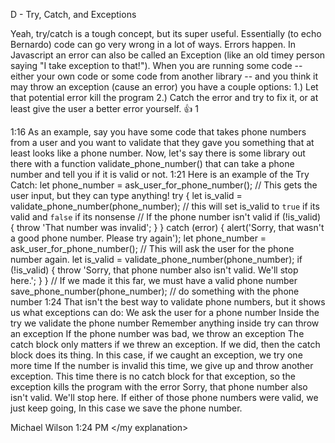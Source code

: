 D - Try, Catch, and Exceptions

Yeah, try/catch is a tough concept, but its super useful.
Essentially (to echo Bernardo) code can go very wrong in a lot of ways. Errors happen. In Javascript an error can also be called an Exception (like an old timey  person saying "I take exception to that!").
When you are running some code -- either your own code or some code from another library -- and you think it may throw an exception (cause an error) you have a couple options:
1.) Let that potential error kill the program
2.) Catch the error and try to fix it, or at least give the user a better error yourself.
:+1:
1


1:16
As an example, say you have some code that takes phone numbers from a user and you want to validate that they gave you something that at least looks like a phone number.
Now, let's say there is some library out there with a function validate_phone_number()  that can take a phone number and tell you if it is valid or not.
1:21
Here is an example of the Try Catch:
let phone_number = ask_user_for_phone_number(); // This gets the user input, but they can type anything!
try {
    let is_valid = validate_phone_number(phone_number); // this will set is_valid to `true` if its valid and `false` if its nonsense
    // If the phone number isn't valid
    if (!is_valid) {
       throw 'That number was invalid';
    }
} catch (error) {
    alert('Sorry, that wasn't a good phone number. Please try again');
    let phone_number = ask_user_for_phone_number(); // This will ask the user for the phone number again.
    let is_valid = validate_phone_number(phone_number);
    if (!is_valid) {
        throw 'Sorry, that phone number also isn't valid. We'll stop here.';
    }
}
// If we made it this far, we must have a valid phone number
save_phone_number(phone_number); // do something with the phone number
1:24
That isn't the best way to validate phone numbers, but it shows us what exceptions can do:
We ask the user for a phone number
Inside the try we validate the phone number
Remember anything inside try can throw an exception
If the phone number was bad, we throw an exception
The catch block only matters if we threw an exception. If we did, then the catch block does its thing.
In this case, if we caught an exception, we try one more time
If the number is invalid this time, we give up and throw another exception.
This time there is no catch block for that exception, so the exception kills the program with the error Sorry, that phone number also isn't valid. We'll stop here.
If either of those phone numbers were valid, we just keep going, In this case we save the phone number.

Michael Wilson  1:24 PM
</my explanation>